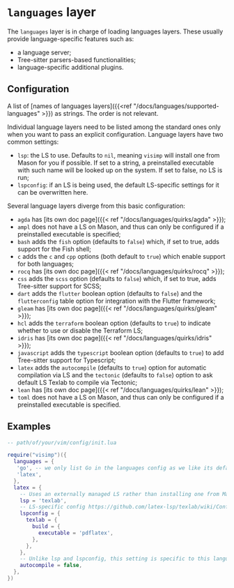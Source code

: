 # `languages` layer

The `languages` layer is in charge of loading languages layers. These usually
provide language-specific features such as:

- a language server;
- Tree-sitter parsers-based functionalities;
- language-specific additional plugins.

## Configuration

A list of [names of languages layers]({{<ref
"/docs/languages/supported-languages" >}}) as strings. The order is not relevant.

Individual language layers need to be listed among the standard ones only when
you want to pass an explicit configuration. Language layers have two common
settings:

- `lsp`: the LS to use. Defaults to `nil`, meaning `visimp` will install one
  from Mason for you if possible. If set to a string, a preinstalled executable
  with such name will be looked up on the system. If set to false, no LS is run;
- `lspconfig`: if an LS is being used, the default LS-specific settings for it
  can be overwritten here.

Several language layers diverge from this basic configuration:

- `agda` has [its own doc page]({{< ref "/docs/languages/quirks/agda" >}});
- `ampl` does not have a LS on Mason, and thus can only be configured if
  a preinstalled executable is specified;
- `bash` adds the `fish` option (defaults to `false`) which, if set to true,
  adds support for the Fish shell;
- `c` adds the `c` and `cpp` options (both default to `true`) which enable
  support for both languages;
- `rocq` has [its own doc page]({{< ref "/docs/languages/quirks/rocq" >}});
- `css` adds the `scss` option (defaults to `false`) which, if set to true,
  adds Tree-sitter support for SCSS;
- `dart` adds the `flutter` boolean option (defaults to `false`) and the
  `flutterconfig` table option for integration with the Flutter framework;
- `gleam` has [its own doc page]({{< ref "/docs/languages/quirks/gleam" >}});
- `hcl` adds the `terraform` boolean option (defaults to `true`) to indicate
  whether to use or disable the Terraform LS;
- `idris` has [its own doc page]({{< ref "/docs/languages/quirks/idris" >}});
- `javascript` adds the `typescript` boolean option (defaults to `true`) to
  add Tree-sitter support for Typescript;
- `latex` adds the `autocompile` (defaults to `true`) option for automatic
  compilation via LS and the `tectonic` (defaults to `false`) option to ask
  default LS Texlab to compile via Tectonic;
- `lean` has [its own doc page]({{< ref "/docs/languages/quirks/lean" >}});
- `toml` does not have a LS on Mason, and thus can only be configured
  if a preinstalled executable is specified.

## Examples

```lua
-- path/of/your/vim/config/init.lua

require("visimp")({
  languages = {
   'go', -- we only list Go in the languages config as we like its defaults
   'latex',
  },
  latex = {
    -- Uses an externally managed LS rather than installing one from Mason
    lsp = 'texlab',
    -- LS-specific config https://github.com/latex-lsp/texlab/wiki/Configuration
    lspconfig = {
      texlab = {
        build = {
          executable = 'pdflatex',
        },
      },
    },
    -- Unlike lsp and lspconfig, this setting is specific to this language layer
    autocompile = false,
  },
})
```
